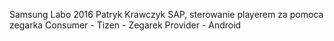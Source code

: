 Samsung Labo 2016
Patryk Krawczyk
SAP, sterowanie playerem za pomoca zegarka
Consumer - Tizen - Zegarek
Provider - Android